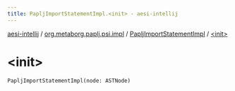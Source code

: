 ```yaml
---
title: PapljImportStatementImpl.<init> - aesi-intellij
---
```


[aesi-intellij](../../index.html) / [org.metaborg.paplj.psi.impl](../index.html) / [PapljImportStatementImpl](index.html) / [&lt;init&gt;](.)

# &lt;init&gt;

`PapljImportStatementImpl(node: ASTNode)`